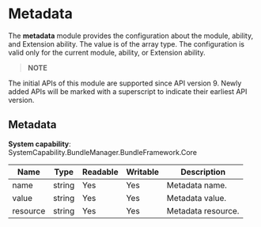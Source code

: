 # Metadata

The **metadata** module provides the configuration about the module, ability, and Extension ability. The value is of the array type. The configuration is valid only for the current module, ability, or Extension ability.

> **NOTE**
> 
The initial APIs of this module are supported since API version 9. Newly added APIs will be marked with a superscript to indicate their earliest API version.
## Metadata
**System capability**: SystemCapability.BundleManager.BundleFramework.Core

| Name    | Type  | Readable| Writable| Description      |
| -------- | ------ | ---- | ---- | ---------- |
| name     | string | Yes  | Yes  | Metadata name.|
| value    | string | Yes  | Yes  | Metadata value.  |
| resource | string | Yes  | Yes  | Metadata resource.|

